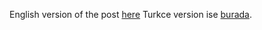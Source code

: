 English version of the post [here](https://bilallozdemir.medium.com/creating-interactive-dashboards-with-python-dash-fa1f05a4e3d3)
Turkce version ise [burada](https://bilallozdemir.medium.com/dash-ile-etkile%C5%9Fimli-dashboard-olu%C5%9Fturma-abe91ca0e8cd).
